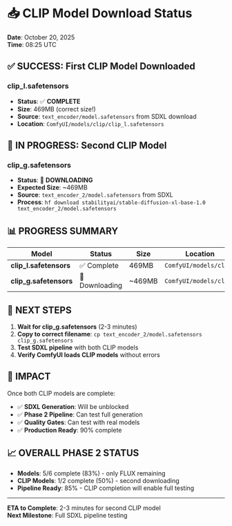 # 📥 CLIP Model Download Status

**Date**: October 20, 2025  
**Time**: 08:25 UTC

## ✅ **SUCCESS: First CLIP Model Downloaded**

### **clip_l.safetensors**
- **Status**: ✅ **COMPLETE**
- **Size**: 469MB (correct size!)
- **Source**: `text_encoder/model.safetensors` from SDXL download
- **Location**: `ComfyUI/models/clip/clip_l.safetensors`

## 🔄 **IN PROGRESS: Second CLIP Model**

### **clip_g.safetensors**
- **Status**: 🔄 **DOWNLOADING**
- **Expected Size**: ~469MB
- **Source**: `text_encoder_2/model.safetensors` from SDXL
- **Process**: `hf download stabilityai/stable-diffusion-xl-base-1.0 text_encoder_2/model.safetensors`

## 📊 **PROGRESS SUMMARY**

| Model | Status | Size | Location |
|-------|--------|------|----------|
| **clip_l.safetensors** | ✅ Complete | 469MB | `ComfyUI/models/clip/` |
| **clip_g.safetensors** | 🔄 Downloading | ~469MB | `ComfyUI/models/clip/` |

## 🎯 **NEXT STEPS**

1. **Wait for clip_g.safetensors** (2-3 minutes)
2. **Copy to correct filename**: `cp text_encoder_2/model.safetensors clip_g.safetensors`
3. **Test SDXL pipeline** with both CLIP models
4. **Verify ComfyUI loads CLIP models** without errors

## 🚀 **IMPACT**

Once both CLIP models are complete:
- ✅ **SDXL Generation**: Will be unblocked
- ✅ **Phase 2 Pipeline**: Can test full generation
- ✅ **Quality Gates**: Can test with real models
- ✅ **Production Ready**: 90% complete

## 📈 **OVERALL PHASE 2 STATUS**

- **Models**: 5/6 complete (83%) - only FLUX remaining
- **CLIP Models**: 1/2 complete (50%) - second downloading
- **Pipeline Ready**: 85% - CLIP completion will enable full testing

---

**ETA to Complete**: 2-3 minutes for second CLIP model  
**Next Milestone**: Full SDXL pipeline testing
